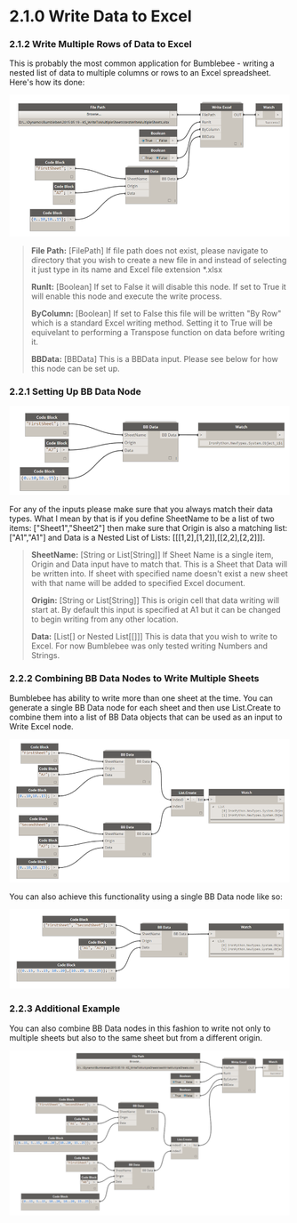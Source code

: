 # 2.1.0 Write Data to Excel

### 2.1.2 Write Multiple Rows of Data to Excel

This is probably the most common application for Bumblebee - writing a nested list of data to multiple columns or rows to an Excel spreadsheet. Here's how its done: 

![](writeExcel1.png)

<blockquote>
<p><b> File Path:</b> [FilePath] If file path does not exist, please navigate to directory that you wish to create a new file in and instead of selecting it just type in its name and Excel file extension *.xlsx </p>

<p><b>RunIt:</b> [Boolean] If set to False it will disable this node. If set to True it will enable this node and execute the write process.</p>

<p><b>ByColumn:</b> [Boolean] If set to False this file will be written "By Row" which is a standard Excel writing method. Setting it to True will be equivelant to performing a Transpose function on data before writing it.</p>

<p><b>BBData:</b> [BBData] This is a BBData input. Please see below for how this node can be set up.</p>
</blockquote>

### 2.2.1 Setting Up BB Data Node

![](bbData.png)

For any of the inputs please make sure that you always match their data types. What I mean by that is if you define SheetName to be a list of two items: ["Sheet1","Sheet2"] then make sure that Origin is also a matching list: ["A1","A1"] and Data is a Nested List of Lists: [[[1,2],[1,2]],[[2,2],[2,2]]]. 

<blockquote>
<p><b>SheetName:</b> [String or List[String]] If Sheet Name is a single item, Origin and Data input have to match that. This is a Sheet that Data will be written into. If sheet with specified name doesn't exist a new sheet with that name will be added to specified Excel document.</p>

<p><b>Origin:</b> [String or List[String]] This is origin cell that data writing will start at. By default this input is specified at A1 but it can be changed to begin writing from any other location.</p>

<p><b>Data:</b> [List[] or Nested List[[]]] This is data that you wish to write to Excel. For now Bumblebee was only tested writing Numbers and Strings. </p>
</blockquote>

### 2.2.2 Combining BB Data Nodes to Write Multiple Sheets

Bumblebee has ability to write more than one sheet at the time. You can generate a single BB Data node for each sheet and then use List.Create to combine them into a list of BB Data objects that can be used as an input to Write Excel node. 

![](bbData2.png)

You can also achieve this functionality using a single BB Data node like so: 

![](bbData3.png)

### 2.2.3 Additional Example

You can also combine BB Data nodes in this fashion to write not only to multiple sheets but also to the same sheet but from a different origin. 

![](writeExcel2.png)


